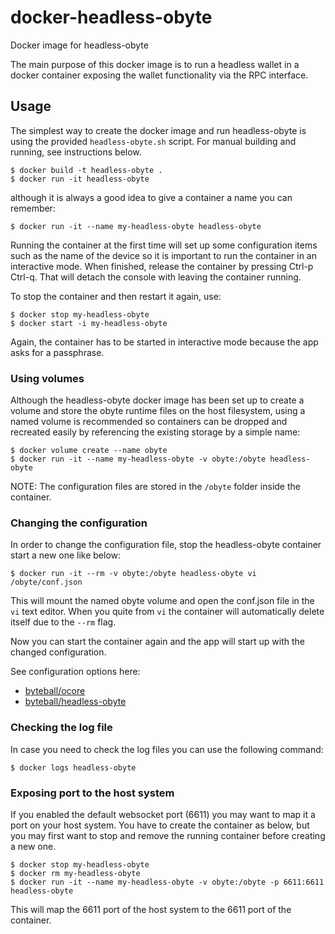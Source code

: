 # docker-headless-obyte
Docker image for headless-obyte

The main purpose of this docker image is to run a headless wallet in a docker container
exposing the wallet functionality via the RPC interface.

## Usage

The simplest way to create the docker image and run headless-obyte is using the provided
`headless-obyte.sh` script. For manual building and running, see instructions below.

```console
$ docker build -t headless-obyte .
$ docker run -it headless-obyte
```

although it is always a good idea to give a container a name you can remember:

```console
$ docker run -it --name my-headless-obyte headless-obyte
```

Running the container at the first time will set up some configuration items
such as the name of the device so it is important to run the container in an
interactive mode. When finished, release the container by pressing Ctrl-p Ctrl-q.
That will detach the console with leaving the container running.

To stop the container and then restart it again, use:

```console
$ docker stop my-headless-obyte
$ docker start -i my-headless-obyte
```

Again, the container has to be started in interactive mode because the app asks
for a passphrase.

### Using volumes

Although the headless-obyte docker image has been set up to create a volume
and store the obyte runtime files on the host filesystem, using a named volume
is recommended so containers can be dropped and recreated easily by referencing
the existing storage by a simple name:

```console
$ docker volume create --name obyte
$ docker run -it --name my-headless-obyte -v obyte:/obyte headless-obyte
```

NOTE: The configuration files are stored in the `/obyte` folder inside the container. 

### Changing the configuration

In order to change the configuration file, stop the headless-obyte container
start a new one like below:

```console
$ docker run -it --rm -v obyte:/obyte headless-obyte vi /obyte/conf.json
```

This will mount the named obyte volume and open the conf.json file in the
`vi` text editor. When you quite from `vi` the container will automatically
delete itself due to the `--rm` flag.

Now you can start the container again and the app will start up with the 
changed configuration.

See configuration options here:
* [byteball/ocore](https://github.com/byteball/ocore)
* [byteball/headless-obyte](https://github.com/byteball/headless-obyte)

### Checking the log file

In case you need to check the log files you can use the following command:

```console
$ docker logs headless-obyte
```

### Exposing port to the host system

If you enabled the default websocket port (6611) you may want to map it a port
on your host system. You have to create the container as below, but you may
first want to stop and remove the running container before creating a new one.

```console
$ docker stop my-headless-obyte
$ docker rm my-headless-obyte
$ docker run -it --name my-headless-obyte -v obyte:/obyte -p 6611:6611 headless-obyte
```

This will map the 6611 port of the host system to the 6611 port of the container.

